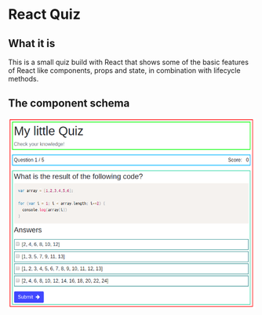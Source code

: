 # React Quiz

## What it is

This is a small quiz build with React that shows some of the basic features of React like components, props and state, in combination with lifecycle methods.

## The component schema

![The component schema](./docs/component-schema.png)
